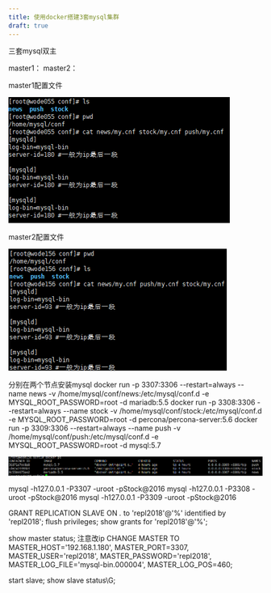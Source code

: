 ```yaml
---
title: 使用docker搭建3套mysql集群
draft: true
---
```


三套mysql双主

master1：
master2：

master1配置文件

![开启二进制日志](./images/1528771214886.png)

master2配置文件

![开启二进制日志](./images/1528771265052.png)

分别在两个节点安装mysql
docker run -p 3307:3306 --restart=always --name news -v /home/mysql/conf/news:/etc/mysql/conf.d -e MYSQL_ROOT_PASSWORD=root -d mariadb:5.5
docker run -p 3308:3306 --restart=always --name stock -v /home/mysql/conf/stock:/etc/mysql/conf.d -e MYSQL_ROOT_PASSWORD=root -d percona/percona-server:5.6
docker run -p 3309:3306 --restart=always --name push -v /home/mysql/conf/push:/etc/mysql/conf.d -e MYSQL_ROOT_PASSWORD=root -d mysql:5.7

![enter description here](./images/1528796648273.png)

mysql -h127.0.0.1 -P3307 -uroot -pStock@2016
mysql -h127.0.0.1 -P3308 -uroot -pStock@2016
mysql -h127.0.0.1 -P3309 -uroot -pStock@2016


GRANT REPLICATION SLAVE ON *.* to 'repl2018'@'%' identified by 'repl2018';
flush privileges;
show grants for 'repl2018'@'%';

show master status;
注意改ip
CHANGE MASTER TO 
MASTER_HOST='192.168.1.180',
MASTER_PORT=3307,
MASTER_USER='repl2018',
MASTER_PASSWORD='repl2018',
MASTER_LOG_FILE='mysql-bin.000004',
MASTER_LOG_POS=460;

start slave;
show slave status\G;
